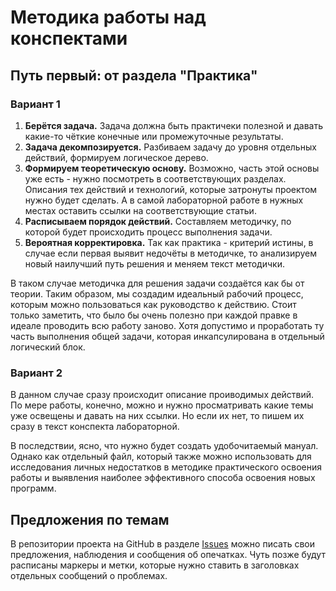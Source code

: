 # Методика работы над конспектами

## Путь первый: от раздела "Практика"

### Вариант 1

1. **Берётся задача.** Задача должна быть практичеки полезной и давать какие-то чёткие конечные или промежуточные результаты.
2. **Задача декомпозируется.** Разбиваем задачу до уровня отдельных действий, формируем логическое дерево.
3. **Формируем теоретическую основу.** Возможно, часть этой основы уже есть - нужно посмотреть в соответствующих разделах. Описания тех действий и технологий, которые затронуты проектом нужно будет сделать. А в самой лабораторной работе в нужных местах оставить ссылки на соответствующие статьи.
4. **Расписываем порядок действий.** Составляем методичку, по которой будет происходить процесс выполнения задачи.
5. **Вероятная корректировка.** Так как практика - критерий истины, в случае если первая выявит недочёты в методичке, то анализируем новый наилучший путь решения и меняем текст методички.

В таком случае методичка для решения задачи создаётся как бы от теории. Таким образом, мы создадим идеальный рабочий процесс, которым можно пользоваться как руководство к действию. Стоит только заметить, что было бы очень полезно при каждой правке в идеале проводить всю работу заново. Хотя допустимо и проработать ту часть выполнения общей задачи, которая инкапсулирована в отдельный логический блок.

### Вариант 2

В данном случае сразу происходит описание проиводимых действий. По мере работы, конечно, можно и нужно просматривать какие темы уже освещены и давать на них ссылки. Но если их нет, то пишем их сразу в текст конспекта лабораторной.

В последствии, ясно, что нужно будет создать удобочитаемый мануал. Однако как отдельный файл, который также можно использовать для исследования личных недостатков в методике практического освоения работы и выявления наиболее эффективного способа освоения новых программ.


## Предложения по темам

В репозитории проекта на GitHub в разделе [Issues](https://github.com/boyko1989/ITCO/issues) можно писать свои предложения, наблюдения и сообщения об опечатках. Чуть позже будут расписаны маркеры и метки, которые нужно ставить в заголовках отдельных сообщений о проблемах.